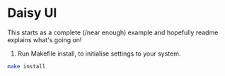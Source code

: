 # Daisy UI

This starts as a complete (/near enough) example and hopefully readme explains what's going on!


1. Run Makefile install, to initialise settings to your system.

```bash
make install
```